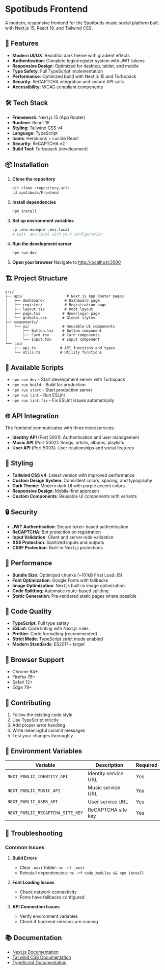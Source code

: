 # Spotibuds Frontend

A modern, responsive frontend for the Spotibuds music social platform built with Next.js 15, React 19, and Tailwind CSS.

## 🚀 Features

- **Modern UI/UX**: Beautiful dark theme with gradient effects
- **Authentication**: Complete login/register system with JWT tokens
- **Responsive Design**: Optimized for desktop, tablet, and mobile
- **Type Safety**: Full TypeScript implementation
- **Performance**: Optimized build with Next.js 15 and Turbopack
- **Security**: ReCAPTCHA integration and secure API calls
- **Accessibility**: WCAG compliant components

## 🛠️ Tech Stack

- **Framework**: Next.js 15 (App Router)
- **Runtime**: React 19
- **Styling**: Tailwind CSS v4
- **Language**: TypeScript
- **Icons**: Heroicons + Lucide React
- **Security**: ReCAPTCHA v2
- **Build Tool**: Turbopack (development)

## 📦 Installation

1. **Clone the repository**
   ```bash
   git clone <repository-url>
   cd spotibuds/Frontend
   ```

2. **Install dependencies**
   ```bash
   npm install
   ```

3. **Set up environment variables**
   ```bash
   cp .env.example .env.local
   # Edit .env.local with your configuration
   ```

4. **Run the development server**
   ```bash
   npm run dev
   ```

5. **Open your browser**
   Navigate to [http://localhost:3000](http://localhost:3000)

## 🏗️ Project Structure

```
src/
├── app/                    # Next.js App Router pages
│   ├── dashboard/         # Dashboard page
│   ├── register/          # Registration page
│   ├── layout.tsx         # Root layout
│   ├── page.tsx          # Home/login page
│   └── globals.css       # Global styles
├── components/
│   └── ui/               # Reusable UI components
│       ├── Button.tsx    # Button component
│       ├── Card.tsx      # Card components
│       └── Input.tsx     # Input component
└── lib/
    ├── api.ts           # API functions and types
    └── utils.ts         # Utility functions
```

## 🔧 Available Scripts

- `npm run dev` - Start development server with Turbopack
- `npm run build` - Build for production
- `npm run start` - Start production server
- `npm run lint` - Run ESLint
- `npm run lint:fix` - Fix ESLint issues automatically

## 🌐 API Integration

The frontend communicates with three microservices:

- **Identity API** (Port 5001): Authentication and user management
- **Music API** (Port 5002): Songs, artists, albums, playlists
- **User API** (Port 5003): User relationships and social features

## 🎨 Styling

- **Tailwind CSS v4**: Latest version with improved performance
- **Custom Design System**: Consistent colors, spacing, and typography
- **Dark Theme**: Modern dark UI with purple accent colors
- **Responsive Design**: Mobile-first approach
- **Custom Components**: Reusable UI components with variants

## 🔒 Security

- **JWT Authentication**: Secure token-based authentication
- **ReCAPTCHA**: Bot protection on registration
- **Input Validation**: Client and server-side validation
- **XSS Protection**: Sanitized inputs and outputs
- **CSRF Protection**: Built-in Next.js protections

## 🚀 Performance

- **Bundle Size**: Optimized chunks (~101kB First Load JS)
- **Font Optimization**: Google Fonts with fallbacks
- **Image Optimization**: Next.js built-in image optimization
- **Code Splitting**: Automatic route-based splitting
- **Static Generation**: Pre-rendered static pages where possible

## 🧪 Code Quality

- **TypeScript**: Full type safety
- **ESLint**: Code linting with Next.js rules
- **Prettier**: Code formatting (recommended)
- **Strict Mode**: TypeScript strict mode enabled
- **Modern Standards**: ES2017+ target

## 📱 Browser Support

- Chrome 64+
- Firefox 78+
- Safari 12+
- Edge 79+

## 🤝 Contributing

1. Follow the existing code style
2. Use TypeScript strictly
3. Add proper error handling
4. Write meaningful commit messages
5. Test your changes thoroughly

## 📄 Environment Variables

| Variable | Description | Required |
|----------|-------------|----------|
| `NEXT_PUBLIC_IDENTITY_API` | Identity service URL | Yes |
| `NEXT_PUBLIC_MUSIC_API` | Music service URL | Yes |
| `NEXT_PUBLIC_USER_API` | User service URL | Yes |
| `NEXT_PUBLIC_RECAPTCHA_SITE_KEY` | ReCAPTCHA site key | Yes |

## 🐛 Troubleshooting

### Common Issues

1. **Build Errors**
   - Clear `.next` folder: `rm -rf .next`
   - Reinstall dependencies: `rm -rf node_modules && npm install`

2. **Font Loading Issues**
   - Check network connectivity
   - Fonts have fallbacks configured

3. **API Connection Issues**
   - Verify environment variables
   - Check if backend services are running

## 📚 Documentation

- [Next.js Documentation](https://nextjs.org/docs)
- [Tailwind CSS Documentation](https://tailwindcss.com/docs)
- [TypeScript Documentation](https://www.typescriptlang.org/docs) 